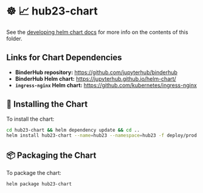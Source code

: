 # :wheel_of_dharma: :chart_with_upwards_trend: hub23-chart

See the [developing helm chart docs](https://helm.sh/docs/developing_charts/) for more info on the contents of this folder.

## Links for Chart Dependencies

- **BinderHub repository:** <https://github.com/jupyterhub/binderhub>
- **BinderHub Helm chart:** <https://jupyterhub.github.io/helm-chart/>
- **`ingress-nginx` Helm chart:** <https://github.com/kubernetes/ingress-nginx>

## :rocket: Installing the Chart

To install the chart:

```bash
cd hub23-chart && helm dependency update && cd ..
helm install hub23-chart --name=hub23 --namespace=hub23 -f deploy/prod.yaml -f .secret/prod.yaml
```

## :package: Packaging the Chart

To package the chart:

```bash
helm package hub23-chart
```
